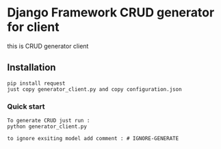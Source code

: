 

# Django Framework CRUD generator for client

this is CRUD generator client

## Installation
    pip install request
    just copy generator_client.py and copy configuration.json
### Quick start
    To generate CRUD just run :
    python generator_client.py

    to ignore exsiting model add comment : # IGNORE-GENERATE
[0]: https://www.python.org/
[1]: https://www.djangoproject.com/
